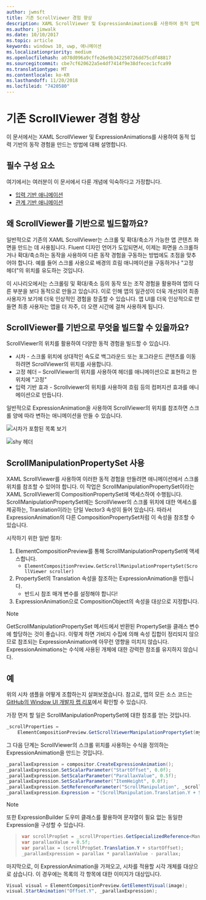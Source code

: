 ```yaml
---
author: jwmsft
title: 기존 ScrollViewer 경험 향상
description: XAML ScrollViewer 및 ExpressionAnimations를 사용하여 동적 입력 기반의 동작 경험을 만드는 방법에 대해서 알아봅니다.
ms.author: jimwalk
ms.date: 10/10/2017
ms.topic: article
keywords: windows 10, uwp, 애니메이션
ms.localizationpriority: medium
ms.openlocfilehash: a078d096a9cffe26e9b342250726dd75cdf48817
ms.sourcegitcommit: cbe7cf620622a5e4df7414f9e38dfecec1cfca99
ms.translationtype: MT
ms.contentlocale: ko-KR
ms.lasthandoff: 11/20/2018
ms.locfileid: "7420580"
---
```

# <a name="enhance-existing-scrollviewer-experiences"></a>기존 ScrollViewer 경험 향상

이 문서에서는 XAML ScrollViewer 및 ExpressionAnimations를 사용하여 동적 입력 기반의 동작 경험을 만드는 방법에 대해 설명합니다.

## <a name="prerequisites"></a>필수 구성 요소

여기에서는 여러분이 이 문서에서 다룬 개념에 익숙하다고 가정합니다.

- [입력 기반 애니메이션](input-driven-animations.md)
- [관계 기반 애니메이션](relation-animations.md)

## <a name="why-build-on-top-of-scrollviewer"></a>왜 ScrollViewer를 기반으로 빌드할까요?

일반적으로 기존의 XAML ScrollViewer는 스크롤 및 확대/축소가 가능한 앱 콘텐츠 화면을 만드는 데 사용됩니다. Fluent 디자인 언어가 도입되면서, 이제는 화면을 스크롤하거나 확대/축소하는 동작을 사용하여 다른 동작 경험을 구동하는 방법에도 초점을 맞추어야 합니다. 예를 들어 스크롤 사용으로 배경의 흐림 애니메이션을 구동하거나 "고정 헤더"의 위치를 유도하는 것입니다.

이 시나리오에서는 스크롤링 및 확대/축소 등의 동작 또는 조작 경험을 활용하여 앱의 다른 부분을 보다 동적으로 만들고 있습니다. 이로 인해 앱의 일관성이 더욱 개선되어 최종 사용자가 보기에 더욱 인상적인 경험을 창출할 수 있습니다. 앱 UI를 더욱 인상적으로 만들면 최종 사용자는 앱을 더 자주, 더 오랜 시간에 걸쳐 사용하게 됩니다.

## <a name="what-can-you-build-on-top-of-scrollviewer"></a>ScrollViewer를 기반으로 무엇을 빌드할 수 있을까요?

ScrollViewer의 위치를 활용하여 다양한 동적 경험을 빌드할 수 있습니다.

- 시차 - 스크롤 위치에 상대적인 속도로 백그라운드 또는 포그라운드 콘텐츠를 이동하려면 ScrollViewer의 위치를 사용합니다.
- 고정 헤더 – ScrollViewer의 위치를 사용하여 헤더를 애니메이션으로 표현하고 한 위치에 "고정"
- 입력 기반 효과 - Scrollviewer의 위치를 사용하여 흐림 등의 컴퍼지션 효과를 애니메이션으로 만듭니다.

일반적으로 ExpressionAnimation을 사용하여 ScrollViewer의 위치를 참조하면 스크롤 양에 따라 변하는 애니메이션을 만들 수 있습니다.

![시차가 포함된 목록 보기](images/animation/parallax.gif)

![shy 헤더](images/animation/shy-header.gif)

## <a name="using-scrollmanipulationpropertyset"></a>ScrollManipulationPropertySet 사용

XAML ScrollViewer를 사용하여 이러한 동적 경험을 만들려면 애니메이션에서 스크롤 위치를 참조할 수 있어야 합니다. 이 작업은 ScrollManipulationPropertySet이라는 XAML ScrollViewer의 CompositionPropertySet에 액세스하여 수행됩니다.
ScrollManipulationPropertySet에는 ScrollViewer의 스크롤 위치에 대한 액세스를 제공하는, Translation이라는 단일 Vector3 속성이 들어 있습니다. 따라서 ExpressionAnimation의 다른 CompositionPropertySet처럼 이 속성을 참조할 수 있습니다.

시작하기 위한 일반 절차:

1. ElementCompositionPreview를 통해 ScrollManipulationPropertySet에 액세스합니다.
    - `ElementCompositionPreview.GetScrollManipulationPropertySet(ScrollViewer scroller)`
1. PropertySet의 Translation 속성을 참조하는 ExpressionAnimation을 만듭니다.
    - 반드시 참조 매개 변수를 설정해야 합니다!
1. ExpressionAnimation으로 CompositionObject의 속성을 대상으로 지정합니다.

> [!NOTE]
> GetScrollManipulationPropertySet 메서드에서 반환된 PropertySet을 클래스 변수에 할당하는 것이 좋습니다. 이렇게 하면 가비지 수집에 의해 속성 집합이 정리되지 않으므로 참조되는 ExpressionAnimation에 아무런 영향을 미치지 않습니다. ExpressionAnimations는 수식에 사용된 개체에 대한 강력한 참조를 유지하지 않습니다.

## <a name="example"></a>예

위의 시차 샘플을 어떻게 조합하는지 살펴보겠습니다. 참고로, 앱의 모든 소스 코드는 [GitHub의 Window UI 개발자 랩 리포](https://github.com/Microsoft/WindowsUIDevLabs)에서 확인할 수 있습니다.

가장 먼저 할 일은 ScrollManipulationPropertySet에 대한 참조를 얻는 것입니다.

```csharp
_scrollProperties =
    ElementCompositionPreview.GetScrollViewerManipulationPropertySet(myScrollViewer);
```

그 다음 단계는 ScrollViewer의 스크롤 위치를 사용하는 수식을 정의하는 ExpressionAnimation을 만드는 것입니다.

```csharp
_parallaxExpression = compositor.CreateExpressionAnimation();
_parallaxExpression.SetScalarParameter("StartOffset", 0.0f);
_parallaxExpression.SetScalarParameter("ParallaxValue", 0.5f);
_parallaxExpression.SetScalarParameter("ItemHeight", 0.0f);
_parallaxExpression.SetReferenceParameter("ScrollManipulation", _scrollProperties);
_parallaxExpression.Expression = "(ScrollManipulation.Translation.Y + StartOffset - (0.5 * ItemHeight)) * ParallaxValue - (ScrollManipulation.Translation.Y + StartOffset - (0.5 * ItemHeight))";
```

> [!NOTE]
> 또한 ExpressionBuilder 도우미 클래스를 활용하여 문자열이 필요 없는 동일한 Expression을 구성할 수 있습니다.

> ```csharp
> var scrollPropSet = _scrollProperties.GetSpecializedReference<ManipulationPropertySetReferenceNode>();
> var parallaxValue = 0.5f;
> var parallax = (scrollPropSet.Translation.Y + startOffset);
> _parallaxExpression = parallax * parallaxValue - parallax;
> ```

마지막으로, 이 ExpressionAnimation을 가져오고, 시차를 적용할 시각 개체를 대상으로 삼습니다. 이 경우에는 목록의 각 항목에 대한 이미지가 대상입니다.

```csharp
Visual visual = ElementCompositionPreview.GetElementVisual(image);
visual.StartAnimation("Offset.Y", _parallaxExpression);
```
